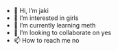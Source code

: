 - 👋 Hi, I’m jaki
- 👀 I’m interested in girls
- 🌱 I’m currently learning meth
- 💞️ I’m looking to collaborate on yes
- 📫 How to reach me no

<!---
ANDREJAKI/ANDREJAKI is a ✨ special ✨ repository because its `README.md` (this file) appears on your GitHub profile.
You can click the Preview link to take a look at your changes.
--->
